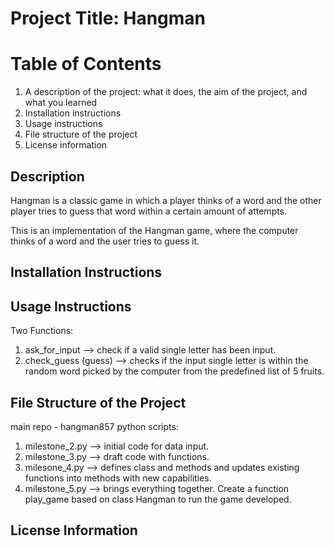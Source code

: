 # Project Title: Hangman

# Table of Contents
1. A description of the project: what it does, the aim of the project, and what you learned
2. Installation instructions
3. Usage instructions
4. File structure of the project
5. License information

## Description
Hangman is a classic game in which a player thinks of a word and the other player tries to guess that word within a certain amount of attempts.

This is an implementation of the Hangman game, where the computer thinks of a word and the user tries to guess it. 

## Installation Instructions

## Usage Instructions

Two Functions: 
1. ask_for_input --> check if a valid single letter has been input.
2. check_guess (guess) --> checks if the input single letter is within the random word picked by the computer from the predefined list of 5 fruits.

## File Structure of the Project
main repo - hangman857
python scripts:
1. milestone_2.py --> initial code for data input.
2. milestone_3.py --> draft code with functions.
3. milesone_4.py --> defines class and methods and updates existing functions into methods with new capabilities.
4. milestone_5.py --> brings everything together. Create a function play_game based on class Hangman to run the game developed.

## License Information
